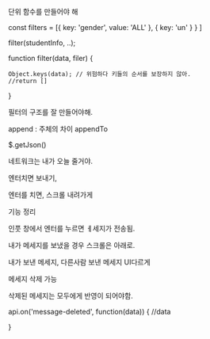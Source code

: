 단위 함수를 만들어야 해

const filters = [{
	key: 'gender',
	value: 'ALL'
},
{
	key: 'un'
}
}
]


filter(studentInfo, ..);

function filter(data, filer) {

	Object.keys(data); // 위험하다 키들의 순서를 보장하지 않아.
	//return []
}

필터의 구조를 잘 만들어야해.

append : 주체의 차이
appendTo

$.getJson()






네트워크는 내가 오늘 줄거야.

엔터치면 보내기,

엔터를 치면, 스크롤 내려가게


기능 정리

인풋 창에서 엔터를 누르면 ㅔ세지가 전송됨.

내가 메세지를 보냈을 경우 스크롤은 아래로.

내가 보낸 메세지, 다른사람 보낸 메세지 UI다르게

메세지 삭제 가능

삭제된 메세지는 모두에게 반영이 되어야함.

api.on('message-deleted', function(data)) {
	//data

}




